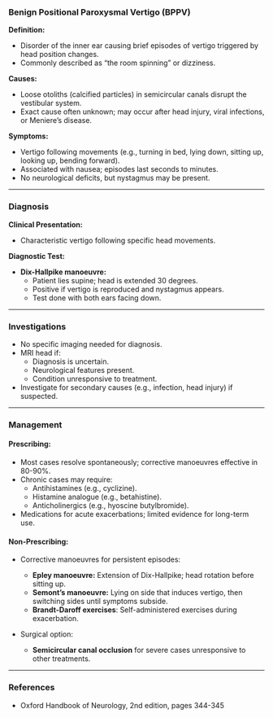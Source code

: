 ### Benign Positional Paroxysmal Vertigo (BPPV)

**Definition:**
- Disorder of the inner ear causing brief episodes of vertigo triggered by head position changes.
- Commonly described as “the room spinning” or dizziness.

**Causes:**
- Loose otoliths (calcified particles) in semicircular canals disrupt the vestibular system.
- Exact cause often unknown; may occur after head injury, viral infections, or Meniere’s disease.

**Symptoms:**
- Vertigo following movements (e.g., turning in bed, lying down, sitting up, looking up, bending forward).
- Associated with nausea; episodes last seconds to minutes.
- No neurological deficits, but nystagmus may be present.

---

### Diagnosis

**Clinical Presentation:**
- Characteristic vertigo following specific head movements.

**Diagnostic Test:**
- **Dix-Hallpike manoeuvre:**
  - Patient lies supine; head is extended 30 degrees.
  - Positive if vertigo is reproduced and nystagmus appears.
  - Test done with both ears facing down.

---

### Investigations

- No specific imaging needed for diagnosis.
- MRI head if:
  - Diagnosis is uncertain.
  - Neurological features present.
  - Condition unresponsive to treatment.
- Investigate for secondary causes (e.g., infection, head injury) if suspected.

---

### Management

#### Prescribing:
- Most cases resolve spontaneously; corrective manoeuvres effective in 80-90%.
- Chronic cases may require:
  - Antihistamines (e.g., cyclizine).
  - Histamine analogue (e.g., betahistine).
  - Anticholinergics (e.g., hyoscine butylbromide).
- Medications for acute exacerbations; limited evidence for long-term use.

#### Non-Prescribing:
- Corrective manoeuvres for persistent episodes:
  - **Epley manoeuvre:** Extension of Dix-Hallpike; head rotation before sitting up.
  - **Semont’s manoeuvre:** Lying on side that induces vertigo, then switching sides until symptoms subside.
  - **Brandt-Daroff exercises**: Self-administered exercises during exacerbation.

- Surgical option: 
  - **Semicircular canal occlusion** for severe cases unresponsive to other treatments.

---

### References
- Oxford Handbook of Neurology, 2nd edition, pages 344-345
